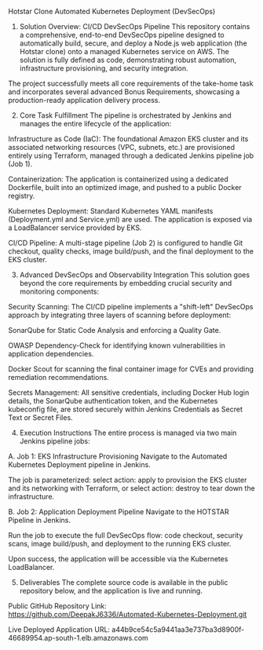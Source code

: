 Hotstar Clone Automated Kubernetes Deployment (DevSecOps)
1. Solution Overview: CI/CD DevSecOps Pipeline
This repository contains a comprehensive, end-to-end DevSecOps pipeline designed to automatically build, secure, and deploy a Node.js web application (the Hotstar clone) onto a managed Kubernetes service on AWS. The solution is fully defined as code, demonstrating robust automation, infrastructure provisioning, and security integration.

The project successfully meets all core requirements of the take-home task and incorporates several advanced Bonus Requirements, showcasing a production-ready application delivery process.

2. Core Task Fulfillment
The pipeline is orchestrated by Jenkins and manages the entire lifecycle of the application:

Infrastructure as Code (IaC): The foundational Amazon EKS cluster and its associated networking resources (VPC, subnets, etc.) are provisioned entirely using Terraform, managed through a dedicated Jenkins pipeline job (Job 1).

Containerization: The application is containerized using a dedicated Dockerfile, built into an optimized image, and pushed to a public Docker registry.

Kubernetes Deployment: Standard Kubernetes YAML manifests (Deployment.yml and Service.yml) are used. The application is exposed via a LoadBalancer service provided by EKS.

CI/CD Pipeline: A multi-stage pipeline (Job 2) is configured to handle Git checkout, quality checks, image build/push, and the final deployment to the EKS cluster.

3. Advanced DevSecOps and Observability Integration
This solution goes beyond the core requirements by embedding crucial security and monitoring components:

Security Scanning: The CI/CD pipeline implements a "shift-left" DevSecOps approach by integrating three layers of scanning before deployment:

SonarQube for Static Code Analysis and enforcing a Quality Gate.

OWASP Dependency-Check for identifying known vulnerabilities in application dependencies.

Docker Scout for scanning the final container image for CVEs and providing remediation recommendations.

Secrets Management: All sensitive credentials, including Docker Hub login details, the SonarQube authentication token, and the Kubernetes kubeconfig file, are stored securely within Jenkins Credentials as Secret Text or Secret Files.


4. Execution Instructions
The entire process is managed via two main Jenkins pipeline jobs:

A. Job 1: EKS Infrastructure Provisioning
Navigate to the Automated Kubernetes Deployment pipeline in Jenkins.

The job is parameterized: select action: apply to provision the EKS cluster and its networking with Terraform, or select action: destroy to tear down the infrastructure.

B. Job 2: Application Deployment Pipeline
Navigate to the HOTSTAR Pipeline in Jenkins.

Run the job to execute the full DevSecOps flow: code checkout, security scans, image build/push, and deployment to the running EKS cluster.

Upon success, the application will be accessible via the Kubernetes LoadBalancer.

5. Deliverables
The complete source code is available in the public repository below, and the application is live and running.

Public GitHub Repository Link: https://github.com/DeepakJ6336/Automated-Kubernetes-Deployment.git

Live Deployed Application URL: a44b9ce54c5a9441aa3e737ba3d8900f-46689954.ap-south-1.elb.amazonaws.com
